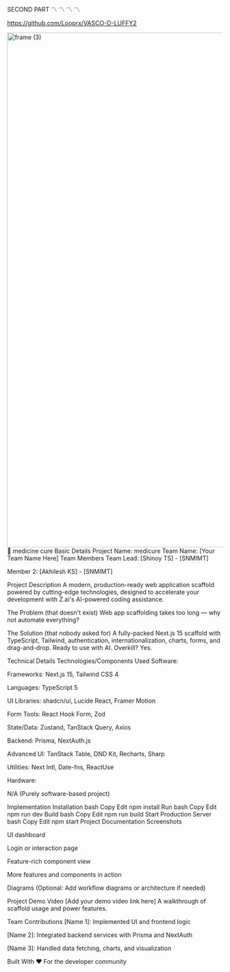 SECOND PART 〽️ 〽️ 〽️ 〽️ 

https://github.com/Looprx/VASCO-D-LUFFY2




<img width="3188" height="1202" alt="frame (3)" src="https://github.com/user-attachments/assets/517ad8e9-ad22-457d-9538-a9e62d137cd7" />
🚀 medicine cure
Basic Details
Project Name: medicure
Team Name: [Your Team Name Here]
Team Members
Team Lead: [Shinoy TS] - [SNMIMT]

Member 2: [Akhilesh KS] - [SNMIMT]



Project Description
A modern, production-ready web application scaffold powered by cutting-edge technologies, designed to accelerate your development with Z.ai's AI-powered coding assistance.

The Problem (that doesn't exist)
Web app scaffolding takes too long — why not automate everything?

The Solution (that nobody asked for)
A fully-packed Next.js 15 scaffold with TypeScript, Tailwind, authentication, internationalization, charts, forms, and drag-and-drop. Ready to use with AI. Overkill? Yes.

Technical Details
Technologies/Components Used
Software:

Frameworks: Next.js 15, Tailwind CSS 4

Languages: TypeScript 5

UI Libraries: shadcn/ui, Lucide React, Framer Motion

Form Tools: React Hook Form, Zod

State/Data: Zustand, TanStack Query, Axios

Backend: Prisma, NextAuth.js

Advanced UI: TanStack Table, DND Kit, Recharts, Sharp

Utilities: Next Intl, Date-fns, ReactUse

Hardware:

N/A (Purely software-based project)

Implementation
Installation
bash
Copy
Edit
npm install
Run
bash
Copy
Edit
npm run dev
Build
bash
Copy
Edit
npm run build
Start Production Server
bash
Copy
Edit
npm start
Project Documentation
Screenshots

UI dashboard


Login or interaction page


Feature-rich component view


More features and components in action

Diagrams
(Optional: Add workflow diagrams or architecture if needed)

Project Demo
Video
[Add your demo video link here]
A walkthrough of scaffold usage and power features.

Team Contributions
[Name 1]: Implemented UI and frontend logic

[Name 2]: Integrated backend services with Prisma and NextAuth

[Name 3]: Handled data fetching, charts, and visualization

Built With
❤️ For the developer community

